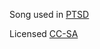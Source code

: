 Song used in [PTSD](http://www.pouet.net/prod.php?which=76304)

Licensed [CC-SA](https://creativecommons.org/licenses/by-sa/2.0/)
